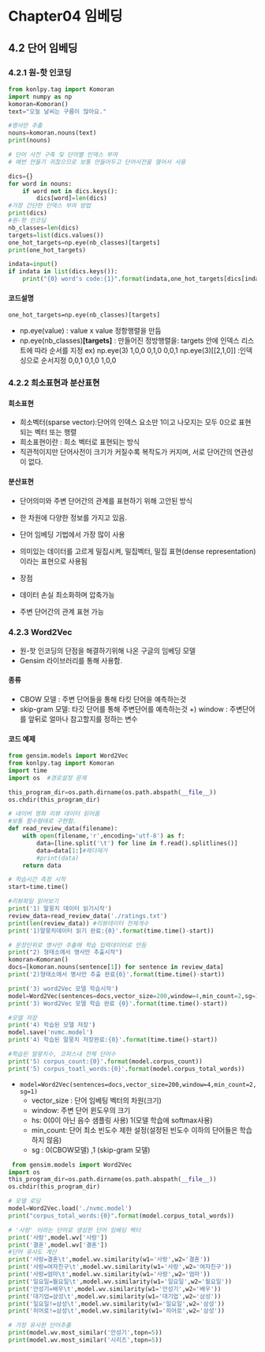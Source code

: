 # Chapter04 임베딩
## 4.2 단어 임베딩
### 4.2.1 원-핫 인코딩
```python
from konlpy.tag import Komoran
import numpy as np
komoran=Komoran()
text="오늘 날씨는 구름이 많아요."

#명사만 추출
nouns=komoran.nouns(text)
print(nouns)

# 단어 사전 구축 및 단어별 인덱스 부여
# 매번 만들기 귀찮으므로 보통 만들어두고 단어사전을 열어서 사용

dics={}
for word in nouns:
    if word not in dics.keys():
        dics[word]=len(dics) 
#가장 간단한 인덱스 부여 방법
print(dics)
#원-핫 인코딩
nb_classes=len(dics)
targets=list(dics.values())
one_hot_targets=np.eye(nb_classes)[targets]
print(one_hot_targets)

indata=input()
if indata in list(dics.keys()):
    print("{0} word's code:{1}".format(indata,one_hot_targets[dics[indata]]))
```

#### 코드설명
`one_hot_targets=np.eye(nb_classes)[targets]`
- np.eye(value) : value x value 정항행렬을 만듬
- np.eye(nb_classes)**\[targets]** : 만들어진 정방행렬을: targets 안에 인덱스 리스트에 따라 순서를 지정
ex) np.eye(3)
1,0,0
0,1,0
0,0,1
np.eye(3)\[\[2,1,0]] :인덱싱으로 순서지정
0,0,1
0,1,0
1,0,0

### 4.2.2 희소표현과 분산표현
#### 희소표현
- 희소벡터(sparse vector):단어의 인덱스 요소만 1이고 나모지는 모두 0으로 표현되는 벡터 또는 행렬
- 희소표현이란 : 희소 벡터로 표현되는 방식
- 직관적이지만 단어사전이 크기가 커질수록 복작도가 커지며, 서로 단어간의 연관성이 없다.

#### 분산표현
- 단어의미와 주변 단어간의 관계를 표현하기 위해 고안된 방식
- 한 차원에 다양한 정보를 가지고 있음.
- 단어 임베딩 기법에서 가장 많이 사용
- 의미있는 데이터를 고르게 밀집시켜, 밀집벡터, 밀집 표현(dense representation) 이라는 표현으로 사용됨

- 장점
-   데이터 손실 최소화하며 압축가능
-   주변 단어간의 관계 표현 가능
### 4.2.3 Word2Vec
- 원-핫 인코딩의 단점을 해결하기위해 나온 구글의 임베딩 모델
- Gensim 라이브러리를 통해 사용함.
#### 종류
- CBOW 모델 : 주변 단어들을 통해 타킷 단어을 예측하는것
- skip-gram 모델: 타깃 단어를 통해 주변단어를 예측하는것
+) window : 주변단어를 앞뒤로 얼마나 참고할지를 정하는 변수

#### 코드 예제
```python
from gensim.models import Word2Vec
from konlpy.tag import Komoran
import time
import os  #경로설정 문제

this_program_dir=os.path.dirname(os.path.abspath(__file__))
os.chdir(this_program_dir)

# 네이버 영화 리뷰 데이터 읽어옴
#보통 함수형태로 구현함.
def read_review_data(filename):
    with open(filename,'r',encoding='utf-8') as f:
        data=[line.split('\t') for line in f.read().splitlines()]
        data=data[1:]#헤더제거
        #print(data)
    return data

# 학습시간 측정 시작
start=time.time()

#리뷰파일 읽어보기
print('1) 말뭉치 데이터 읽기시작')
review_data=read_review_data('./ratings.txt')
print(len(review_data)) #리뷰데이터 전체개수
print('1)말뭉치데이터 읽기 완료:{0}'.format(time.time()-start))

# 문장단위로 명사만 추출해 학습 입력데이터로 만듬
print("2) 형태소에서 명사만 추출시작")
komoran=Komoran()
docs=[komoran.nouns(sentence[1]) for sentence in review_data]
print('2)형태소에서 명사만 추출 완료{0}'.format(time.time()-start))

print('3) word2Vec 모델 학습시작')
model=Word2Vec(sentences=docs,vector_size=200,window=4,min_count=2,sg=1)
print('3) Word2Vec 모델 학습 완료 {0}'.format(time.time()-start))

#모델 저장
print('4) 학습된 모델 저장')
model.save('nvmc.model')
print('4) 학습된 말뭉치 저장완료:{0}'.format(time.time()-start))

#학습된 말뭉치수, 코퍼스내 전체 단어수
print('5) corpus_count:{0}'.format(model.corpus_count))
print('5) corpus_toatl_words:{0}'.format(model.corpus_total_words))
```
- `model=Word2Vec(sentences=docs,vector_size=200,window=4,min_count=2,sg=1)`
    - vector_size : 단어 임베팅 벡터의 차원(크기)
    - window: 주변 단어 윈도우의 크기
    - hs: 0(0이 아닌 음수 샘플링 사용) 1(모델 학습에 softmax사용)
    - min_count: 단어 최소 빈도수 제한 설정(설정된 빈도수 이하의 단어들은 학습하지 않음)
    - sg : 0(CBOW모델) ,1 (skip-gram 모델)

 ``` python
  from gensim.models import Word2Vec
import os
this_program_dir=os.path.dirname(os.path.abspath(__file__))
os.chdir(this_program_dir)

# 모델 로딩
model=Word2Vec.load('./nvmc.model')
print("corpus_total_words:{0}".format(model.corpus_total_words))

# '사랑' 이라는 단어로 생성한 단어 임베딩 벡터
print('사랑',model.wv['사랑'])
print('결혼',model.wv['결혼'])
#단어 유사도 계산
print('사랑=결혼\t',model.wv.similarity(w1='사랑',w2='결혼'))
print('사랑=여자친구\t',model.wv.similarity(w1='사랑',w2='여자친구'))
print('사랑=엄마\t',model.wv.similarity(w1='사랑',w2='엄마'))
print('일요일=월요일\t',model.wv.similarity(w1='일요일',w2='월요일'))
print('안성기=배우\t',model.wv.similarity(w1='안성기',w2='배우'))
print('대기업=삼성\t',model.wv.similarity(w1='대기업',w2='삼성'))
print('일요일!=삼성\t',model.wv.similarity(w1='일요일',w2='삼성'))
print('히어로!=삼성\t',model.wv.similarity(w1='히어로',w2='삼성'))

# 가장 유사한 단어추출
print(model.wv.most_similar('안성기',topn=5))
print(model.wv.most_similar('시리즈',topn=5))

```


  




